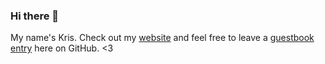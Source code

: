 ### Hi there 🦜

My name's Kris. Check out my [website](https://kris.cool) and feel free to leave a [guestbook entry](https://gist.github.com/kriskbx/04aa9e54cce5bbdf86400aa1f8d41ea2) here on GitHub. <3
